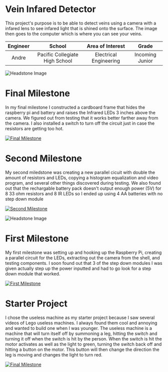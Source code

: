 ﻿# Vein Infared Detector
This project's purpose is to be able to detect veins using a camera with a infared lens to see infared light that is shined onto the surface. The image then goes to the computer which is where you can see your veins.

| **Engineer** | **School** | **Area of Interest** | **Grade** |
|:--:|:--:|:--:|:--:|
| Andre | Pacific Collegiate High School | Electrical Engineering | Incoming Junior

![Headstone Image](https://lh3.googleusercontent.com/pw/AM-JKLXgQ5b5x2yBuvtc8409Pr-Yf3YhQeoXUco-sH8k2zSHRK3GodU4rS-twoV891mqLF8BpjZhXExjMr23Peq4e1w1h62bf4xQGXDO0X7HA92AZLkzdg5Lep1FuggF_HuNVNK0XxZ30JZ9_vy2jjD8IxZG=w1454-h1452-no?authuser=0)
 
  
# Final Milestone
In my final milestone I constructed a cardboard frame that hides the raspberry pi and battery and raises the Infrared LEDs 3 inches above the camera. We figured out from testing that it works better farther away from the camera. I also installed a switch to turn off the circuit just in case the resistors are getting too hot.

[![Final Milestone](https://i3.ytimg.com/vi/5jhdV079s3k/maxresdefault.jpg)](https://www.youtube.com/watch?v=5jhdV079s3k)

# Second Milestone
My second miledstone was creating a new parallel cicuit with double the amount of resistors and LEDs, copying a histogram equalization and video program, and several other things discovered during testing. We also found out that the rechargable battery pack doesn't output enough power (5V) for 8 33 ohm resistors and 8 IR LEDs so I ended up using 4 AA batteries with no step down module

[![Second Milestone](https://i3.ytimg.com/vi/P69Kxp17wZ0/maxresdefault.jpg)](https://www.youtube.com/watch?v=P69Kxp17wZ0)

![Headstone Image](https://photos.app.goo.gl/jvy1zomDTnNLTrEK7)

# First Milestone
  
My first milestone was setting up and hooking up the Raspberry Pi, creating a parallel circuit for the LEDs, extracting out the camera from the shell, and testing components. I soon found out that 3 of the step down modules I was given actually step up the power inputted and had to go look for a step down module that worked.

[![First Milestone](https://i3.ytimg.com/vi/kAokawNfTBM/maxresdefault.jpg)](https://www.youtube.com/watch?v=kAokawNfTBM)

# Starter Project

I chose the useless machine as my starter project because I saw several videos of Lego useless machines. I always found them cool and annoying and wanted to build one when I was younger. The useless machine is a machine that will turn itself off by summoning a leg, hitting the switch and turning it off when the switch is hit by the person. When the switch is hit the motor activates as well as the light to green, turning the switch back off and hitting a button on the motor. This button will then change the direction the leg is moving and changes the light to turn red.

[![Final Milestone](https://i3.ytimg.com/vi/iXd-6P9hrxc/maxresdefault.jpg)](https://www.youtube.com/watch?v=iXd-6P9hrxc&t=6s)
